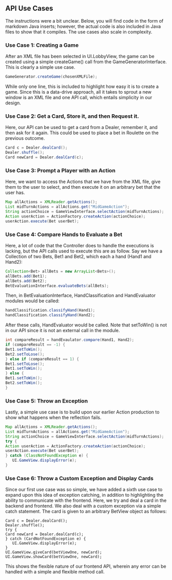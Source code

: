 ## API Use Cases

The instructions were a bit unclear. Below, you will find code in the form of markdown Java inserts; however,
the actual code is also included in Java files to show that it compiles. The use cases also scale in complexity.

### Use Case 1: Creating a Game

After an XML file has been selected in UI.LobbyView, the game can be created using a simple createGame() call from the GameGeneratorInterface. This is clearly a simple use case.
```java
GameGenerator.createGame(chosenXMLFile);
```
While only one line, this is included to highlight how easy it is to create a game. Since this is a data-drive approach, all it takes
to sprout a new window is an XML file and one API call, which entails simplicity in our design.

### Use Case 2: Get a Card, Store it, and then Request it.
Here, our API can be used to get a card from a Dealer, remember it, and then ask for it again. This could be used to place a bet in Roulette on the previous outcome.
```java
Card c = Dealer.dealCard();
Dealer.shuffle();
Card newCard = Dealer.dealCard(c);
```

### Use Case 3: Prompt a Player with an Action
Here, we want to access the Actions that we have from the XML file, give them to the user to select,
and then execute it on an arbitrary bet that the user has.
```java
Map allActions = XMLReader.getActions();
List midTurnActions = allActions.get("MidGameAction");
String actionChoice = GameViewInterface.selectAction(midTurnActions);
Action userAction = ActionFactory.createAction(actionChoice);
userAction.execute(Bet userBet);
```

### Use Case 4: Compare Hands to Evaluate a Bet
Here, a lot of code that the Controller does to handle the executions is lacking, but the API calls
used to execute this are as follow. Say we have a Collection of two Bets, Bet1 and Bet2, which each a hand (Hand1 and Hand2):
```java
Collection<Bet> allBets = new ArrayList<Bets>();
allBets.add(Bet1);
allBets.add(Bet2);
BetEvaluationInterface.evaluateBets(allBets);
``` 
Then, in BetEvaluationInterface, HandClassification and HandEvaluator modules would be called:
```java
handClassification.classifyHand(Hand1);
handClassification.classifyHand(Hand2);
```
After these calls, HandEvaluator would be called. Note that setToWin() is not in our API since it is not
an external call in the module.
```java
int compareResult = handEvaulator.compare(Hand1, Hand2);
if (compareResult == -1) {
Bet1.setToWin();
Bet2.setToLose();
} else if (compareResult == 1) {
Bet1.setToLose();
Bet1.setToWin();
} else {
Bet1.setToWin();
Bet2.setToWin();
}
```

### Use Case 5: Throw an Exception

Lastly, a simple use case is to build upon our earlier Action production to show what happens
when the reflection fails.

```java
Map allActions = XMLReader.getActions();
List midTurnActions = allActions.get("MidGameAction");
String actionChoice = GameViewInterface.selectAction(midTurnActions);
try {
Action userAction = ActionFactory.createAction(actionChoice);
userAction.execute(Bet userBet);
} catch (ClassNotFoundException e) {
   UI.GameView.displayError(e);
}
```

### Use Case 6: Throw a Custom Exception and Display Cards

Since our first use case was so simple, we have added a sixth use case to expand upon this idea of exception catching, in addition to highlighting the ability to communicate with the frontend.
Here, we try and deal a card in the backend and frontend. We also deal with a custom exception via a simple catch statement. The card is given to an arbitrary BetView object as follows:
```
Card c = Dealer.dealCard();
Dealer.shuffle();
try {
Card newCard = Dealer.dealCard(c);
} catch (CardNotFoundException e) {
   UI.GameView.displayError(e);
}
UI.GameView.giveCard(betViewOne, newCard);
UI.GameView.showCard(betViewOne, newCard);
```

This shows the flexible nature of our frontend API, wherein any error can be handled with a simple and flexible method call.
